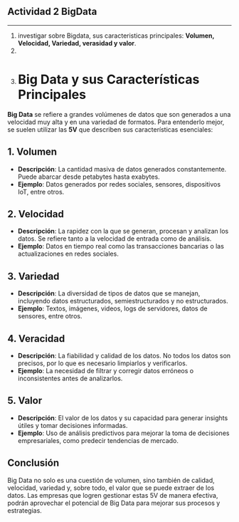 ## Actividad 2 BigData
---
1. investigar sobre Bigdata, sus caracteristicas principales: **Volumen, Velocidad, Variedad, verasidad y valor**.
2. 
2. # Big Data y sus Características Principales

**Big Data** se refiere a grandes volúmenes de datos que son generados a una velocidad muy alta y en una variedad de formatos. Para entenderlo mejor, se suelen utilizar las **5V** que describen sus características esenciales:

## 1. **Volumen**
   - **Descripción**: La cantidad masiva de datos generados constantemente. Puede abarcar desde petabytes hasta exabytes.
   - **Ejemplo**: Datos generados por redes sociales, sensores, dispositivos IoT, entre otros.

## 2. **Velocidad**
   - **Descripción**: La rapidez con la que se generan, procesan y analizan los datos. Se refiere tanto a la velocidad de entrada como de análisis.
   - **Ejemplo**: Datos en tiempo real como las transacciones bancarias o las actualizaciones en redes sociales.

## 3. **Variedad**
   - **Descripción**: La diversidad de tipos de datos que se manejan, incluyendo datos estructurados, semiestructurados y no estructurados.
   - **Ejemplo**: Textos, imágenes, videos, logs de servidores, datos de sensores, entre otros.

## 4. **Veracidad**
   - **Descripción**: La fiabilidad y calidad de los datos. No todos los datos son precisos, por lo que es necesario limpiarlos y verificarlos.
   - **Ejemplo**: La necesidad de filtrar y corregir datos erróneos o inconsistentes antes de analizarlos.

## 5. **Valor**
   - **Descripción**: El valor de los datos y su capacidad para generar insights útiles y tomar decisiones informadas.
   - **Ejemplo**: Uso de análisis predictivos para mejorar la toma de decisiones empresariales, como predecir tendencias de mercado.

## Conclusión
Big Data no solo es una cuestión de volumen, sino también de calidad, velocidad, variedad y, sobre todo, el valor que se puede extraer de los datos. Las empresas que logren gestionar estas 5V de manera efectiva, podrán aprovechar el potencial de Big Data para mejorar sus procesos y estrategias.

